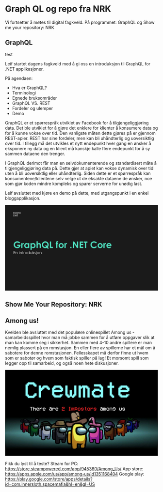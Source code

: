 # Graph QL og repo fra NRK

Vi fortsetter å møtes til digital fagkveld. På programmet: GraphQL og Show me your repository: NRK

## GraphQL

test

Leif startet dagens fagkveld med å gi oss en introduksjon til GraphQL for .NET applikasjoner.

På agendaen:
- Hva er GraphQL?
- Terminologi
- Egnede bruksområder
- GraphQL VS. REST
- Fordeler og ulemper
- Demo

GraphQL er et spørrespråk utviklet av Facebook for å tilgjengeliggjøring data. Det ble utviklet for å gjøre det enklere for klienter å konsumere data og for å kunne vokse over tid. Den vanligste måten dette gjøres på er gjennom REST-apier. REST har sine fordeler, men kan bli uhåndterlig og uoversiktlig over tid. I tillegg må det utvikles et nytt endepunkt hver gang en ønsker å eksponere ny data og en klient må kanskje kalle flere endepunkt for å sy sammen dataene den trenger.

I GraphQL derimot får man en selvdokumenterende og standardisert måte å tilgjengeliggjøring data på. Dette gjør at apiet kan vokse dynamisk over tid uten å bli uoversiktlig eller uhåndterlig. Siden dette er et spørrespråk kan konsumentene/klientene selv velge ut de eksakte dataene de ønsker, noe som gjør koden mindre kompleks og sparer serverne for unødig last.

Leif avsluttet med kjøre en demo på dette, med utgangspunkt i en enkel bloggapplikasjon.

![Fagkveld](https://github.com/novanet/fagkvelder/blob/master/docs/20201029/content/image.png)

## Show Me Your Repository: NRK


## Among us!

Kvelden ble avsluttet med det populære onlinespillet Among us - samarbeidsspillet hvor man må jobbe sammen for å utføre oppgaver slik at man kan komme seg i sikkerhet.  Sammen med 4-10 andre spillere er man nemlig plassert på en romstasjon. Èn eller flere av spillerne har et mål om å sabotere for denne romstasjonen. Fellesskapet må derfor finne ut hvem som er sabotør og hvem som faktisk spiller på lag! Et morsomt spill som legger opp til samarbeid, og også noen hete diskusjoner.

![Fagkveld](https://github.com/novanet/fagkvelder/blob/master/docs/20201029/content/amongus.png)

Fikk du lyst til å teste?
Steam for PC: https://store.steampowered.com/app/945360/Among_Us/
App store: https://apps.apple.com/us/app/among-us/id1351168404
Google play: https://play.google.com/store/apps/details?id=com.innersloth.spacemafia&hl=en&gl=US
